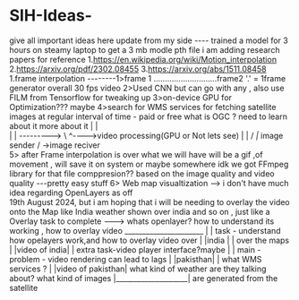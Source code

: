 # SIH-Ideas-
give all important ideas here
update from my side ---- 
trained a model for 3 hours on steamy laptop to get a 3 mb modle pth file 
i am adding research papers for reference 
1.https://en.wikipedia.org/wiki/Motion_interpolation
2.https://arxiv.org/pdf/2302.08455
3.https://arxiv.org/abs/1511.08458
1.frame interpolation --------1>frame 1 ............................frame2   '.' = 1frame generator overall 30 fps video
                              2>Used CNN but can go with any , also use FILM from Tensorflow for tweaking up 
                              3>on-device GPU for Optimization??? maybe
                              4>search for WMS services for fetching satellite images at regular interval of time - paid or free
                              what is OGC ? need to learn about it more about it
                              |   |            \
                              |   | --------->  \       ^---->video processing(GPU or Not lets see) 
                              |   |             /      _|_
                              image sender     / ->image reciver  
                              5> after Frame interpolation is over what we will have will be a gif ,of movement , 
                                 will save it on system or maybe somewhere idk we got FFmpeg library for that
                                 file comppresion?? based on the image quality and video quality ---pretty easy stuff 
                              6> Web map visualtization --> i don't have much idea regarding OpenLayers as off                   
                                 19th August 2024, but i am hoping that i will be needing to overlay the video onto the Map 
                                 like India weather shown over india and so on , just like a Overlay
                                 task to complete ---> whats openlayer? how to understand its working , how to overlay
                                 video
                                 ______________________
                                 |                    |     task - understand how opelayers work,and how to overlay video over 
                                 | |india  |          |           over the maps
                                 | |video of india|   |     extra task-video player interface?maybe
                                 |                    |     main - problem - video rendering can lead to lags 
                                 | |pakisthan|        |            what WMS services ? 
                                 | |video of pakisthan|     what kind of weather are they talking about? what kind of images 
                                 |____________________|     are generated from the satellite
                                 
                              
                              
